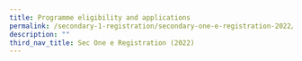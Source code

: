```yaml
---
title: Programme eligibility and applications
permalink: /secondary-1-registration/secondary-one-e-registration-2022/programme-eligibility-and-applications/
description: ""
third_nav_title: Sec One e Registration (2022)
---
```

